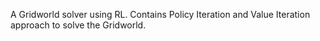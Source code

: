 A Gridworld solver using RL. Contains Policy Iteration and Value Iteration approach to solve
the Gridworld.
